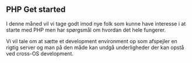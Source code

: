 ## PHP Get started

I denne måned vil vi tage godt imod nye folk som kunne have interesse i at starte med PHP men har spørgsmål om hvordan det hele fungerer.

Vi vil tale om at sætte et development environment op som afspejler en rigtig server og man på den måde kan undgå underligheder
der kan opstå ved cross-OS development.
